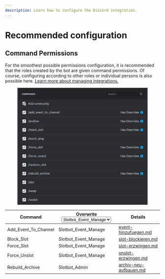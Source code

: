 ```yaml
---
description: Learn how to configure the Discord integration.
---
```


# Recommended configuration

## Command Permissions

For the smoothest possible permissions configuration, it is recommended that the roles created by the bot are given command permissions. Of course, configuring according to other roles or individual persons is also possible here. [Learn more about managing integrations.](https://support.discord.com/hc/en-us/articles/360045093012-Server-Integrations-Page)

<figure><img src="../../.gitbook/assets/Slotbot-Discord-Configuration.png" alt=""><figcaption></figcaption></figure>

<table><thead><tr><th>Command</th><th>Overwrite<select><option value="d9c8a423143a43cd83f335036c944fd5" label="Slotbot_Event_Manage" color="blue"></option><option value="7cbe1a3caed44a18920193d6f08c7ead" label="Slotbot_Admin" color="blue"></option></select></th><th data-type="content-ref">Details</th></tr></thead><tbody><tr><td>Add_Event_To_Channel</td><td><span data-option="d9c8a423143a43cd83f335036c944fd5">Slotbot_Event_Manage</span></td><td><a href="bot-befehle/event-hinzufuegen.md">event-hinzufuegen.md</a></td></tr><tr><td>Block_Slot</td><td><span data-option="d9c8a423143a43cd83f335036c944fd5">Slotbot_Event_Manage</span></td><td><a href="bot-befehle/slot-blockieren.md">slot-blockieren.md</a></td></tr><tr><td>Force_Slot</td><td><span data-option="d9c8a423143a43cd83f335036c944fd5">Slotbot_Event_Manage</span></td><td><a href="bot-befehle/slot-erzwingen.md">slot-erzwingen.md</a></td></tr><tr><td>Force_Unslot</td><td><span data-option="d9c8a423143a43cd83f335036c944fd5">Slotbot_Event_Manage</span></td><td><a href="bot-befehle/unslot-erzwingen.md">unslot-erzwingen.md</a></td></tr><tr><td>Rebuild_Archive</td><td><span data-option="7cbe1a3caed44a18920193d6f08c7ead">Slotbot_Admin</span></td><td><a href="bot-befehle/archiv-neu-aufbauen.md">archiv-neu-aufbauen.md</a></td></tr></tbody></table>
